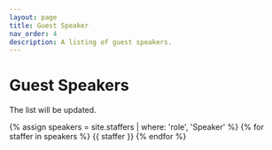 ```yaml
---
layout: page
title: Guest Speaker
nav_order: 4
description: A listing of guest speakers.
---
```


# Guest Speakers
The list will be updated. 

{% assign speakers = site.staffers | where: 'role', 'Speaker' %}
{% for staffer in speakers %}
{{ staffer }}
{% endfor %}
